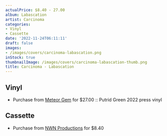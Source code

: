 ```yaml
---
actualPrice: $8.40 - 27.00
album: Labascation
artist: Carcinoma
categories:
- Vinyl
- Cassette
date: '2022-11-24T06:11:11'
draft: false
images:
- /images/covers/carcinoma-labascation.png
inStock: true
thumbnailImage: /images/covers/carcinoma-labascation-thumb.png
title: Carcinoma - Labascation
---
```


## Vinyl
* Purchase from [Meteor Gem](https://meteor-gem.com/products/carcinoma-labascation-lp) for $27.00 :: Putrid Green 2022 press vinyl
## Cassette
* Purchase from [NWN Productions](http://shop.nwnprod.com/index.php?route=product/product&path=73&product_id=15544&sort=pd.name&order=ASC) for $8.40
